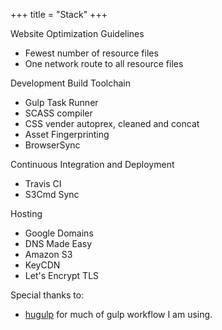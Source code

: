 +++
title = "Stack"
+++

Website Optimization Guidelines

- Fewest number of resource files
- One network route to all resource files

Development Build Toolchain

- Gulp Task Runner
- SCASS compiler
- CSS vender autoprex, cleaned and concat
- Asset Fingerprinting 
- BrowserSync

Continuous Integration and Deployment

- Travis CI
- S3Cmd Sync

Hosting

- Google Domains 
- DNS Made Easy 
- Amazon S3
- KeyCDN
- Let's Encrypt TLS

Special thanks to:

- [hugulp](https://github.com/jbrodriguez/hugulp) for much of gulp workflow I am using.